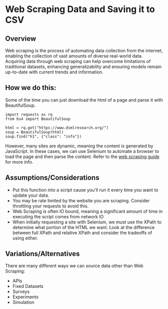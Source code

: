 # Web Scraping Data and Saving it to CSV

## Overview

Web scraping is the process of automating data collection from the internet, enabling the collection of vast amounts of diverse real-world data. Acquiring data through web scraping can help overcome limitations of traditional datasets, enhancing generalizability and ensuring models remain up-to-date with current trends and information. 

## How we do this:

Some of the time you can just download the html of a page and parse it with BeautifulSoup. 

```
import requests as rq
from bs4 import BeautifulSoup

html = rq.get("https://www.dsmlresearch.org/")
soup = BeautifulSoup(html)
soup.find("h1", {"class": "info"})
```

However, many sites are dynamic, meaning the content is generated by JavaScript. In these cases, we can use Selenium to automate a browser to load the page and then parse the content. Refer to the [web scraping guide](https://github.com/CodesmithLLC/aws-cloud-guides/blob/main/webscraping.md) for more info.

## Assumptions/Considerations

- Put this function into a script cause you'll run it every time you want to update your data.
- You may be rate limited by the website you are scraping. Consider throttling your requests to avoid this.
- Web Scraping is often IO bound, meaning a significant amount of time in executing the script comes from network IO
- When initially requesting a site with Selenium, we must use the XPath to determine what portion of the HTML we want. Look at the difference between full XPath and relative XPath and consider the tradeoffs of using either.

## Variations/Alternatives

There are many different ways we can source data other than Web Scraping:

- APIs 
- Fixed Datasets
- Surveys
- Experiments
- Simulation
